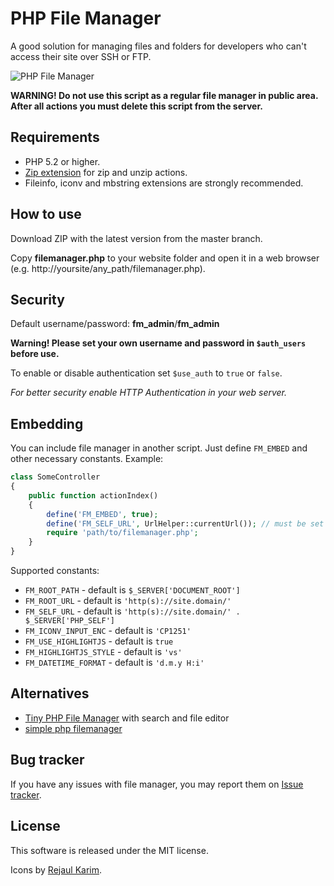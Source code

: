 # PHP File Manager

A good solution for managing files and folders for developers who can't access their site over SSH or FTP.

![PHP File Manager](https://raw.github.com/rejauldu/filemanager/master/phpfm.png)

**WARNING! Do not use this script as a regular file manager in public area.
After all actions you must delete this script from the server.**

## Requirements

- PHP 5.2 or higher.
- [Zip extension](http://php.net/manual/en/book.zip.php) for zip and unzip actions.
- Fileinfo, iconv and mbstring extensions are strongly recommended.

## How to use

Download ZIP with the latest version from the master branch.

Copy **filemanager.php** to your website folder and open it in a web browser
(e.g. http://yoursite/any_path/filemanager.php).

## Security

Default username/password: **fm_admin**/**fm_admin**

**Warning! Please set your own username and password in `$auth_users` before use.**

To enable or disable authentication set `$use_auth` to `true` or `false`.

*For better security enable HTTP Authentication in your web server.*

## Embedding

You can include file manager in another script. Just define `FM_EMBED` and other necessary constants. Example:

```php
class SomeController
{
    public function actionIndex()
    {
        define('FM_EMBED', true);
        define('FM_SELF_URL', UrlHelper::currentUrl()); // must be set if URL to manager not equal PHP_SELF
        require 'path/to/filemanager.php';
    }
}
```

Supported constants:

- `FM_ROOT_PATH` - default is `$_SERVER['DOCUMENT_ROOT']`
- `FM_ROOT_URL` - default is `'http(s)://site.domain/'`
- `FM_SELF_URL` - default is `'http(s)://site.domain/' . $_SERVER['PHP_SELF']`
- `FM_ICONV_INPUT_ENC` - default is `'CP1251'`
- `FM_USE_HIGHLIGHTJS` - default is `true`
- `FM_HIGHLIGHTJS_STYLE` - default is `'vs'`
- `FM_DATETIME_FORMAT` - default is `'d.m.y H:i'`

## Alternatives

- [Tiny PHP File Manager](https://github.com/prasathmani/tinyfilemanager) with search and file editor
- [simple php filemanager](https://github.com/jcampbell1/simple-file-manager)

## Bug tracker

If you have any issues with file manager, you may report them on
[Issue tracker](https://github.com/rejauldu/filemanager/issues).

## License

This software is released under the MIT license.

Icons by [Rejaul Karim](https://rejauldu.blogspot.com/).
